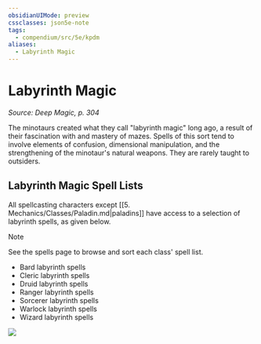 ```yaml
---
obsidianUIMode: preview
cssclasses: json5e-note
tags:
  - compendium/src/5e/kpdm
aliases:
  - Labyrinth Magic
---
```

# Labyrinth Magic
*Source: Deep Magic, p. 304* 

The minotaurs created what they call "labyrinth magic" long ago, a result of their fascination with and mastery of mazes. Spells of this sort tend to involve elements of confusion, dimensional manipulation, and the strengthening of the minotaur's natural weapons. They are rarely taught to outsiders.

## Labyrinth Magic Spell Lists

All spellcasting characters except [[5. Mechanics/Classes/Paladin.md\|paladins]] have access to a selection of labyrinth spells, as given below.

> [!note]
> See the spells page to browse and sort each class' spell list.

- Bard labyrinth spells  
- Cleric labyrinth spells  
- Druid labyrinth spells  
- Ranger labyrinth spells  
- Sorcerer labyrinth spells  
- Warlock labyrinth spells  
- Wizard labyrinth spells  

![](https://raw.githubusercontent.com/TheGiddyLimit/homebrew/master/_img/KPDM/full/001-1034.webp#center)
